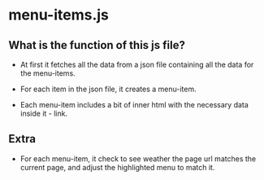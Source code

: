 # menu-items.js

## What is the function of this js file?

- At first it fetches all the data from a json file containing all the data for the menu-items.

- For each item in the json file, it creates a menu-item.

- Each menu-item includes a bit of inner html with the necessary data inside it - link.


## Extra

- For each menu-item, it check to see weather the page url matches the current page, and adjust the highlighted menu to match it.